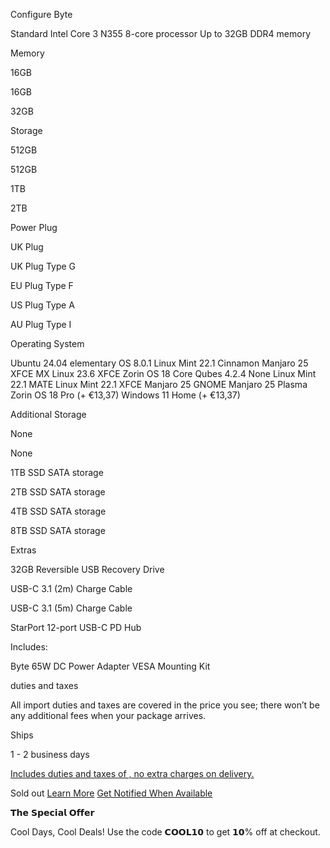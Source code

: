 Configure
Byte

Standard
Intel Core 3 N355 8-core processor
Up to 32GB DDR4 memory

 Memory

 16GB

16GB

32GB

 Storage

 512GB

512GB

1TB

2TB

 Power Plug

 UK Plug

UK Plug  Type G

EU Plug  Type F

US Plug  Type A

AU Plug  Type I

Operating System

 Ubuntu 24.04  elementary OS 8.0.1  Linux Mint 22.1 Cinnamon  Manjaro 25 XFCE  MX Linux 23.6 XFCE  Zorin OS 18 Core  Qubes 4.2.4  None  Linux Mint 22.1 MATE  Linux Mint 22.1 XFCE  Manjaro 25 GNOME  Manjaro 25 Plasma  Zorin OS 18 Pro (+ €13,37)  Windows 11 Home (+ €13,37)

 Additional Storage

 None

None

1TB SSD  SATA storage

2TB SSD  SATA storage

4TB SSD  SATA storage

8TB SSD  SATA storage

Extras

32GB Reversible USB Recovery Drive

USB-C 3.1 (2m)  Charge Cable

USB-C 3.1 (5m)  Charge Cable

StarPort 12-port USB-C PD Hub

Includes:

 Byte
65W DC Power Adapter
VESA Mounting Kit

 duties and taxes

 All import duties and taxes are covered in the price you see; there won’t be any additional fees when your package arrives.

Ships

1 - 2 business days

[Includes duties and taxes of , no extra charges on delivery.](#tax)

 Sold out [Learn More](/pages/byte) [Get Notified When Available](#)

 𝗧𝗵𝗲 𝗦𝗽𝗲𝗰𝗶𝗮𝗹 𝗢𝗳𝗳𝗲𝗿

 Cool Days, Cool Deals! Use the code 𝗖𝗢𝗢𝗟𝟭𝟬 to get 𝟭𝟬% off at checkout.
